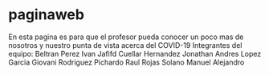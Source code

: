# paginaweb
En esta pagina es para que el profesor pueda conocer un poco mas de nosotros y nuestro punta de vista acerca del COVID-19
Integrantes del equipo:
Beltran Perez Ivan Jafifd
Cuellar Hernandez Jonathan Andres 
Lopez Garcia Giovani 
Rodriguez Pichardo Raul
Rojas Solano Manuel Alejandro
